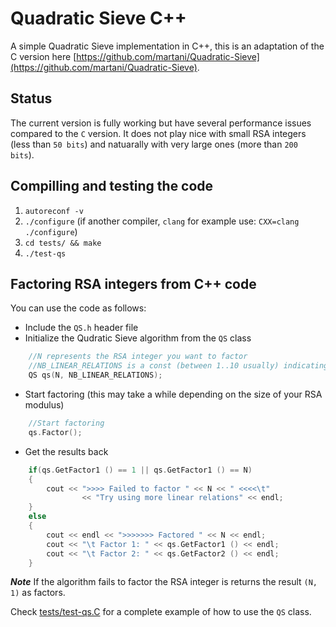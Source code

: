 Quadratic Sieve C++
===================

A simple Quadratic Sieve implementation in C++, this is an adaptation of the C version here [https://github.com/martani/Quadratic-Sieve](https://github.com/martani/Quadratic-Sieve).

Status
------
The current version is fully working but have several performance issues compared to the `C` version.
It does not play nice with small RSA integers (less than `50 bits`) and natuarally with very large ones (more than `200 bits`).

Compilling and testing the code
-------------------
  1. `autoreconf -v`
  2. `./configure` (if another compiler, `clang` for example use: `CXX=clang ./configure`)
  3. `cd tests/ && make`
  4. `./test-qs`

Factoring RSA integers from C++ code
--------------------------------
You can use the code as follows:
  * Include the `QS.h` header file
  * Initialize the Qudratic Sieve algorithm from the `QS` class

````C++
    //N represents the RSA integer you want to factor
    //NB_LINEAR_RELATIONS is a const (between 1..10 usually) indicating how much it is likely to find a factorization
    QS qs(N, NB_LINEAR_RELATIONS);
````
  * Start factoring (this may take a while depending on the size of your RSA modulus)

````C++
    //Start factoring
    qs.Factor();
````
  * Get the results back

````C++
    if(qs.GetFactor1 () == 1 || qs.GetFactor1 () == N)
    {
  		cout << ">>>> Failed to factor " << N << " <<<<\t"
  				<< "Try using more linear relations" << endl;
  	}
  	else
  	{
  		cout << endl << ">>>>>>> Factored " << N << endl;
  		cout << "\t Factor 1: " << qs.GetFactor1 () << endl;
  		cout << "\t Factor 2: " << qs.GetFactor2 () << endl;
  	}
````

***Note*** If the algorithm fails to factor the RSA integer is returns the result `(N, 1)` as factors.

Check [tests/test-qs.C](tests/test-qs.C) for a complete example of how to use the `QS` class.
